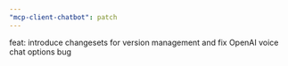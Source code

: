 ```yaml
---
"mcp-client-chatbot": patch
---
```


feat: introduce changesets for version management and fix OpenAI voice chat options bug
